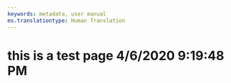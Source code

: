 ```yaml
---
keywords: metadata, user manual
ms.translationtype: Human Translation
---
```

# this is a test page 4/6/2020 9:19:48 PM
